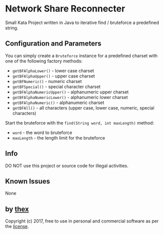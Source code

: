 # Network Share Reconnecter
Small Kata Project written in Java to iterative find / bruteforce a predefined string.

## Configuration and Parameters
You can simply create a `Bruteforce` instance for a predefined charset with one of the following factory methods:

- `getBFAlphaLower()` - lower case charset
- `getBFAlphaUpper()` - upper case charset
- `getBFNumeric()` - numeric charset
- `getBFSpecial()` - special character charset
- `getBFAlphaNumericUpper()` - alphanumeric upper charset
- `getBFAlphaNumericLower()` - alphanumeric lower charset
- `getBFAlphaNumeric()` - alphanumeric charset
- `getBFAll()` - all characters (upper case, lower case, numeric, special characters)

Start the bruteforce with the `find(String word, int maxLength)` method:
- `word` - the word to bruteforce
- `maxLength` - the length limit for the bruteforce

## Info
DO NOT use this project or source code for illegal activities.

## Known Issues
None

## by [thex](https://github.com/thexmanxyz)
Copyright (c) 2017, free to use in personal and commercial software as per the [license](/LICENSE.md).
